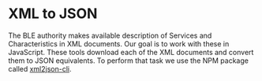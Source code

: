 # XML to JSON
The BLE authority makes available description of Services and Characteristics in XML documents.  Our goal is to work with these
in JavaScript. These tools download each of the XML documents and convert them to JSON equivalents.  To perform that task we
use the NPM package called [xml2json-cli](https://www.npmjs.com/package/xml2json-cli).